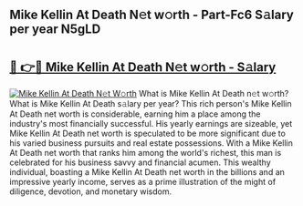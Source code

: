## Mike Kellin At Death N𝚎t w𝚘rth - Part-Fc6 S𝚊lary per year N5gLD

# <h2><a href="http://gc3wq49.nevu.top/?p=Mike+Kellin+At+Death">🔗 👉🔴 Mike Kellin At Death N𝚎t w𝚘rth - S𝚊lary</a></h2>

[![Mike Kellin At Death N𝚎t W𝚘rth](https://i.imgur.com/Oavwk0R.jpeg)](http://gc3wq49.nevu.top/?p=Mike+Kellin+At+Death)
What is Mike Kellin At Death n𝚎t w𝚘rth? What is Mike Kellin At Death s𝚊lary per year?
This rich person's Mike Kellin At Death net worth is considerable, earning him a place among the industry's most financially successful. His yearly earnings are sizeable, yet Mike Kellin At Death net worth is speculated to be more significant due to his varied business pursuits and real estate possessions. With a Mike Kellin At Death net worth that ranks him among the world's richest, this man is celebrated for his business savvy and financial acumen. This wealthy individual, boasting a Mike Kellin At Death net worth in the billions and an impressive yearly income, serves as a prime illustration of the might of diligence, devotion, and monetary wisdom.
